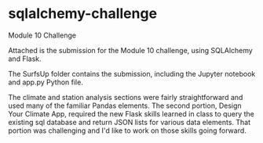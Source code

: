 # sqlalchemy-challenge
Module 10 Challenge

Attached is the submission for the Module 10 challenge, using SQLAlchemy and Flask.

The SurfsUp folder contains the submission, including the Jupyter notebook and app.py Python file.

The climate and station analysis sections were fairly straightforward and used many of the familiar Pandas elements.
The second portion, Design Your Climate App, required the new Flask skills learned in class to query the existing
sql database and return JSON lists for various data elements.  That portion was challenging and I'd like to work
on those skills going forward.

